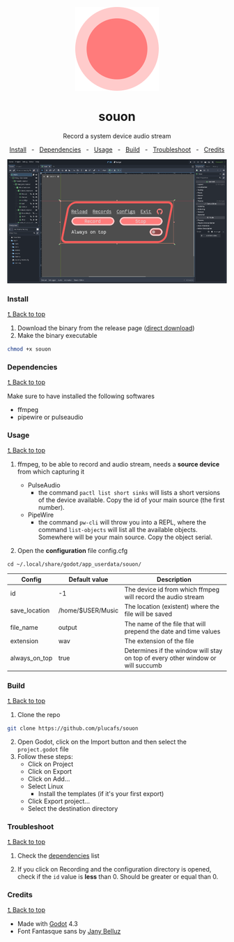 <div style="text-align: center">

![souon godot editor screenshot](icons/rec.svg)
# souon
Record a system device audio stream

<a href="#install">Install</a>
<span>&nbsp;&nbsp;-&nbsp;&nbsp;</span>
<a href="#dependencies">Dependencies</a>
<span>&nbsp;&nbsp;-&nbsp;&nbsp;</span>
<a href="#usage">Usage</a>
<span>&nbsp;&nbsp;-&nbsp;&nbsp;</span>
<a href="#build">Build</a>
<span>&nbsp;&nbsp;-&nbsp;&nbsp;</span>
<a href="#troubleshoot">Troubleshoot</a>
<span>&nbsp;&nbsp;-&nbsp;&nbsp;</span>
<a href="#credits">Credits</a>

![souon godot editor screenshot](images/editor_screenshot_souon.png)

</div>

### Install
[⮤ Back to top](#souon)

1. Download the binary from the release page ([direct download](#))
2. Make the binary executable
```sh
chmod +x souon
```

### Dependencies
[⮤ Back to top](#souon)

Make sure to have installed the following softwares
- ffmpeg
- pipewire or pulseaudio

### Usage
[⮤ Back to top](#souon)

1. ffmpeg, to be able to record and audio stream, needs a **source device** from which capturing it
	- PulseAudio
		- the command `pactl list short sinks` will lists a short versions of the device available. 
		Copy the id of your main source (the first number).
	- PipeWire
		- the command  `pw-cli` will throw you into a REPL, where the command `list-objects` will list all the available objects. Somewhere will be your main source.
		Copy the object serial.

2. Open the **configuration** file config.cfg
```
cd ~/.local/share/godot/app_userdata/souon/
```

|Config|Default value|Description
|---|---|---|
|id|-1|The device id from which ffmpeg will record the audio stream|
|save_location|/home/$USER/Music|The location (existent) where the file will be saved|
|file_name|output|The name of the file that will prepend the date and time values|
|extension|wav|The extension of the file|
|always_on_top|true|Determines if the window will stay on top of every other window or will succumb|

### Build
[⮤ Back to top](#souon)

1. Clone the repo
```sh
git clone https://github.com/plucafs/souon
```
2. Open Godot, click on the Import button and then select the `project.godot` file
3. Follow these steps:
	- Click on Project
	- Click on Export
	- Click on Add...
	- Select Linux
		- Install the templates (if it's your first export)
	- Click Export project...
	- Select the destination directory


### Troubleshoot
[⮤ Back to top](#souon)

1. Check the [dependencies](#dependencies) list

2. If you click on Recording and the configuration directory is opened, check if the `id` value is  **less** than 0. Should be greater or equal than 0.

### Credits
[⮤ Back to top](#souon)

- Made with [Godot](https://godotengine.org/) 4.3
- Font Fantasque sans by [Jany Belluz](https://github.com/belluzj/fantasque-sans)
